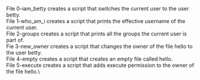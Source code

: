 File 0-iam_betty creates a script that switches the current user to the user betty.\
File 1-who_am_i creates a script that prints the effective username of the current user.\
File 2-groups creates a script that prints all the groups the current user is part of.\
Fie 3-new_owner creates a script that changes the owner of the file hello to the user betty.\
File 4-empty creates a script that creates an empty file called hello.\
File 5-execute creates a script that adds execute permission to the owner of the file hello.\
